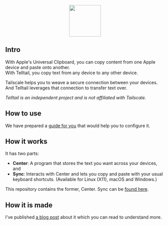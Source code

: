 <p align="center">
  <img src="./logo.svg" height="100px" />
</p>

## Intro

With Apple's Universal Clipboard, you can copy content from one Apple device and paste onto another.  
With Telltail, you copy text from any device to any other device.

Tailscale helps you to weave a secure connection between your devices. And Telltail leverages that connection to transfer text over.

_Telltail is an independent project and is not affiliated with Tailscale._

## How to use

We have prepared a [guide for you](https://guide-on.gitbook.io/telltail) that would help you to configure it.

## How it works

It has two parts:

- **Center**: A program that stores the text you want across your devices, and
- **Sync**: Interacts with Center and lets you copy and paste with your usual keyboard shortcuts. (Available for Linux (X11), macOS and Windows.)

This repository contains the former, Center. Sync can be [found here](https://github.com/ajitid/telltail-sync).

## How it is made

I've published [a blog post](https://ajitid.com/prose/telltail) about it which you can read to understand more.
